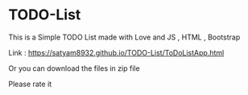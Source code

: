 # TODO-List
This is a Simple TODO List made with Love and JS , HTML , Bootstrap

Link : https://satyam8932.github.io/TODO-List/ToDoListApp.html

Or you can download the files in zip file

Please rate it

